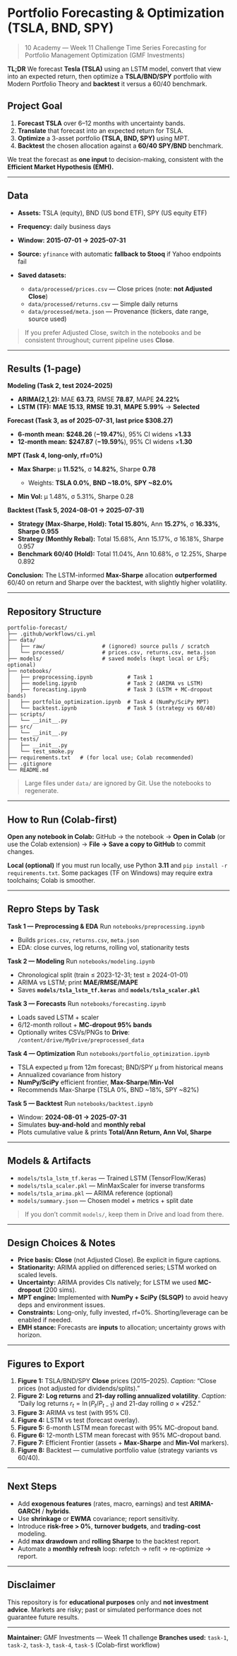 # Portfolio Forecasting & Optimization (TSLA, BND, SPY)

> 10 Academy — Week 11 Challenge
> Time Series Forecasting for Portfolio Management Optimization (GMF Investments)

**TL;DR**
We forecast **Tesla (TSLA)** using an LSTM model, convert that view into an expected return, then optimize a **TSLA/BND/SPY** portfolio with Modern Portfolio Theory and **backtest** it versus a 60/40 benchmark.


## Project Goal

1. **Forecast TSLA** over 6–12 months with uncertainty bands.
2. **Translate** that forecast into an expected return for TSLA.
3. **Optimize** a 3-asset portfolio **(TSLA, BND, SPY)** using MPT.
4. **Backtest** the chosen allocation against a **60/40 SPY/BND** benchmark.

We treat the forecast as **one input** to decision-making, consistent with the **Efficient Market Hypothesis (EMH).**

---

## Data

* **Assets:** TSLA (equity), BND (US bond ETF), SPY (US equity ETF)
* **Frequency:** daily business days
* **Window:** **2015-07-01 → 2025-07-31**
* **Source:** `yfinance` with automatic **fallback to Stooq** if Yahoo endpoints fail
* **Saved datasets:**

  * `data/processed/prices.csv` — Close prices (note: **not Adjusted Close**)
  * `data/processed/returns.csv` — Simple daily returns
  * `data/processed/meta.json` — Provenance (tickers, date range, source used)

> If you prefer Adjusted Close, switch in the notebooks and be consistent throughout; current pipeline uses **Close**.

---

## Results (1-page)

**Modeling (Task 2, test 2024–2025)**

* **ARIMA(2,1,2):** MAE **63.73**, RMSE **78.87**, MAPE **24.22%**
* **LSTM (TF):** **MAE 15.13**, **RMSE 19.31**, **MAPE 5.99%** → **Selected**

**Forecast (Task 3, as of 2025-07-31, last price \$308.27)**

* **6-month mean:** **\$248.26** (**−19.47%**), 95% CI widens ×**1.33**
* **12-month mean:** **\$247.87** (**−19.59%**), 95% CI widens ×**1.30**

**MPT (Task 4, long-only, rf=0%)**

* **Max Sharpe:** μ **11.52%**, σ **14.82%**, Sharpe **0.78**

  * Weights: **TSLA 0.0%**, **BND \~18.0%**, **SPY \~82.0%**
* **Min Vol:** μ 1.48%, σ 5.31%, Sharpe 0.28

**Backtest (Task 5, 2024-08-01 → 2025-07-31)**

* **Strategy (Max-Sharpe, Hold):** **Total 15.80%**, Ann **15.27%**, σ **16.33%**, **Sharpe 0.955**
* **Strategy (Monthly Rebal):** Total 15.68%, Ann 15.17%, σ 16.18%, Sharpe 0.957
* **Benchmark 60/40 (Hold):** Total 11.04%, Ann 10.68%, σ 12.25%, Sharpe 0.892

**Conclusion:** The LSTM-informed **Max-Sharpe** allocation **outperformed** 60/40 on return and Sharpe over the backtest, with slightly higher volatility.

---

## Repository Structure

```
portfolio-forecast/
├── .github/workflows/ci.yml
├── data/
│   ├── raw/                  # (ignored) source pulls / scratch
│   └── processed/            # prices.csv, returns.csv, meta.json
├── models/                   # saved models (kept local or LFS; optional)
├── notebooks/
│   ├── preprocessing.ipynb           # Task 1
│   ├── modeling.ipynb                # Task 2 (ARIMA vs LSTM)
│   ├── forecasting.ipynb             # Task 3 (LSTM + MC-dropout bands)
│   ├── portfolio_optimization.ipynb  # Task 4 (NumPy/SciPy MPT)
│   └── backtest.ipynb                # Task 5 (strategy vs 60/40)
├── scripts/
│   └── __init__.py
├── src/
│   └── __init__.py
├── tests/
│   ├── __init__.py
│   └── test_smoke.py
├── requirements.txt   # (for local use; Colab recommended)
├── .gitignore
└── README.md
```

> Large files under `data/` are ignored by Git. Use the notebooks to regenerate.

---

## How to Run (Colab-first)

**Open any notebook in Colab:**
GitHub → the notebook → **Open in Colab** (or use the Colab extension) → **File → Save a copy to GitHub** to commit changes.

**Local (optional)**
If you must run locally, use Python **3.11** and `pip install -r requirements.txt`. Some packages (TF on Windows) may require extra toolchains; Colab is smoother.

---

## Repro Steps by Task

**Task 1 — Preprocessing & EDA**
Run `notebooks/preprocessing.ipynb`

* Builds `prices.csv`, `returns.csv`, `meta.json`
* EDA: close curves, log returns, rolling vol, stationarity tests

**Task 2 — Modeling**
Run `notebooks/modeling.ipynb`

* Chronological split (train ≤ 2023-12-31; test ≥ 2024-01-01)
* ARIMA vs LSTM; print **MAE/RMSE/MAPE**
* Saves **`models/tsla_lstm_tf.keras`** and **`models/tsla_scaler.pkl`**

**Task 3 — Forecasts**
Run `notebooks/forecasting.ipynb`

* Loads saved LSTM + scaler
* 6/12-month rollout + **MC-dropout 95% bands**
* Optionally writes CSVs/PNGs to **Drive**: `/content/drive/MyDrive/preprocessed_data`

**Task 4 — Optimization**
Run `notebooks/portfolio_optimization.ipynb`

* TSLA expected μ from 12m forecast; BND/SPY μ from historical means
* Annualized covariance from history
* **NumPy/SciPy** efficient frontier, **Max-Sharpe**/**Min-Vol**
* Recommends Max-Sharpe (TSLA 0%, BND \~18%, SPY \~82%)

**Task 5 — Backtest**
Run `notebooks/backtest.ipynb`

* Window: **2024-08-01 → 2025-07-31**
* Simulates **buy-and-hold** and **monthly rebal**
* Plots cumulative value & prints **Total/Ann Return, Ann Vol, Sharpe**

---

## Models & Artifacts

* `models/tsla_lstm_tf.keras` — Trained LSTM (TensorFlow/Keras)
* `models/tsla_scaler.pkl` — MinMaxScaler for inverse transforms
* `models/tsla_arima.pkl` — ARIMA reference (optional)
* `models/summary.json` — Chosen model + metrics + split date

> If you don’t commit `models/`, keep them in Drive and load from there.

---

## Design Choices & Notes

* **Price basis:** **Close** (not Adjusted Close). Be explicit in figure captions.
* **Stationarity:** ARIMA applied on differenced series; LSTM worked on scaled levels.
* **Uncertainty:** ARIMA provides CIs natively; for LSTM we used **MC-dropout** (200 sims).
* **MPT engine:** Implemented with **NumPy + SciPy (SLSQP)** to avoid heavy deps and environment issues.
* **Constraints:** Long-only, fully invested, rf=0%. Shorting/leverage can be enabled if needed.
* **EMH stance:** Forecasts are **inputs** to allocation; uncertainty grows with horizon.

---

## Figures to Export

1. **Figure 1:** TSLA/BND/SPY **Close** prices (2015–2025).
   *Caption:* “Close prices (not adjusted for dividends/splits).”
2. **Figure 2:** **Log returns** and **21-day rolling annualized volatility**.
   *Caption:* “Daily log returns $r_t=\ln(P_t/P_{t-1})$ and 21-day rolling σ × √252.”
3. **Figure 3:** ARIMA vs test (with 95% CI).
4. **Figure 4:** LSTM vs test (forecast overlay).
5. **Figure 5:** 6-month LSTM mean forecast with 95% MC-dropout band.
6. **Figure 6:** 12-month LSTM mean forecast with 95% MC-dropout band.
7. **Figure 7:** Efficient Frontier (assets + **Max-Sharpe** and **Min-Vol** markers).
8. **Figure 8:** Backtest — cumulative portfolio value (strategy variants vs 60/40).

---

## Next Steps

* Add **exogenous features** (rates, macro, earnings) and test **ARIMA-GARCH** / **hybrids**.
* Use **shrinkage** or **EWMA** covariance; report sensitivity.
* Introduce **risk-free > 0%**, **turnover budgets**, and **trading-cost** modeling.
* Add **max drawdown** and **rolling Sharpe** to the backtest report.
* Automate a **monthly refresh** loop: refetch → refit → re-optimize → report.

---

## Disclaimer

This repository is for **educational purposes** only and **not investment advice**. Markets are risky; past or simulated performance does not guarantee future results.

---

**Maintainer:** GMF Investments — Week 11 challenge
**Branches used:** `task-1`, `task-2`, `task-3`, `task-4`, `task-5` (Colab-first workflow)
